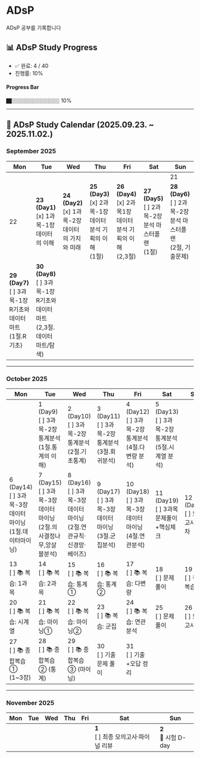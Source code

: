 # ADsP
ADsP 공부를 기록합니다

## 📊 ADsP Study Progress

<!-- PROGRESS-START -->
- ✅ 완료: 4 / 40  
- 진행률: 10%  

#### Progress Bar
`██░░░░░░░░░░░░░░░░░░` 10%
<!-- PROGRESS-END -->

---

## 📅 ADsP Study Calendar (2025.09.23. ~ 2025.11.02.)

### September 2025
| Mon | Tue | Wed | Thu | Fri | Sat | Sun |
|-----|-----|-----|-----|-----|-----|-----|
|     |     |     |     |     |     | 21 |
| 22 | **23 (Day1)**<br>[x] 1과목-1장 데이터의 이해 | **24 (Day2)**<br>[x] 1과목-2장 데이터의 가치와 미래 | **25 (Day3)**<br>[x] 2과목-1장 데이터 분석 기획의 이해 <br>(1절) | **26 (Day4)**<br>[x] 2과목1장 데이터 분석 기획의 이해 <br> (2,3절) | **27 (Day5)**<br>[ ] 2과목-2장 분석 마스터플랜 <br> (1절) | **28 (Day6)**<br>[ ] 2과목-2장 분석 마스터플랜 <br> (2절, 기출문제) |
| **29 (Day7)**<br>[ ] 3과목-1장 R기초와 데이터 마트 <br> (1절.R기초) | **30 (Day8)**<br>[ ] 3과목-1장 R기초와 데이터 마트 <br> (2,3절.데이터 마트/탐색) |     |     |     |     |     |

---

### October 2025
| Mon | Tue | Wed | Thu | Fri | Sat | Sun |
|-----|-----|-----|-----|-----|-----|-----|
|     | 1 (Day9)<br>[ ] 3과목-2장 통계분석 <br> (1절.통계의 이해) | 2 (Day10)<br>[ ] 3과목-2장 통계분석 <br> (2절.기초통계) | 3 (Day11)<br>[ ] 3과목-2장 통계분석 <br> (3절.회귀분석) | 4 (Day12)<br>[ ] 3과목-2장 통계분석 <br> (4절.다변량 분석) | 5 (Day13)<br>[ ] 3과목-2장 통계분석 <br> (5절.시계열 분석) | 
| 6 (Day14)<br>[ ] 3과목-3장 데이터 마이닝 <br> (1절.데이터마이닝) | 7 (Day15)<br>[ ] 3과목-3장 데이터 마이닝 <br> (2절.의사결정나무,앙살블분석) | 8 (Day16)<br>[ ] 3과목-3장 데이터 마이닝 <br> (2절.연관규칙·신경망·베이즈) | 9 (Day17)<br>[ ] 3과목-3장 데이터 마이닝 <br> (3절.군집분석) | 10 (Day18)<br>[ ] 3과목-3장 데이터 마이닝 <br> (4절.연관분석) | 11 (Day19)<br>[ ] 3과목 <br> 문제풀이+핵심체크 | 12 (Day20)<br>[ ] 모의고사 3회차 |
| 13 <br>[ ] 📚 복습: 1과목 | 14 <br>[ ] 📚 복습: 2과목 | 15 <br>[ ] 📚 복습: 통계① | 16 <br>[ ] 📚 복습: 통계② | 17 <br>[ ] 📚 복습: 다변량 | 18 <br>[ ] 문제풀이 | 19 <br>[ ] 퀴즈 복습 |
| 20 <br>[ ] 📚 복습: 시계열 | 21 <br>[ ] 📚 복습: 마이닝① | 22 <br>[ ] 📚 복습: 마이닝② | 23 <br>[ ] 📚 복습: 군집 | 24 <br>[ ] 📚 복습: 연관분석 | 25 <br>[ ] 문제풀이 | 26 <br>[ ] 모의고사 |
| 27 <br>[ ] 📚 종합복습① (1~3장) | 28 <br>[ ] 📚 종합복습② (통계) | 29 <br>[ ] 📚 종합복습③ (마이닝) | 30 <br>[ ] 기출문제 풀이 | 31 <br>[ ] 기출+오답 정리 |     |     |

---

### November 2025
| Mon | Tue | Wed | Thu | Fri | Sat | Sun |
|-----|-----|-----|-----|-----|-----|-----|
|     |     |     |     |     | **1**<br>[ ] 최종 모의고사·파이널 리뷰 | **2**<br>🎯 시험 D-day |
